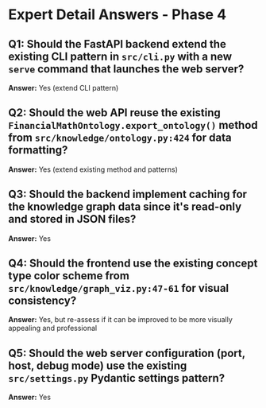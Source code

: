 # Expert Detail Answers - Phase 4

## Q1: Should the FastAPI backend extend the existing CLI pattern in `src/cli.py` with a new `serve` command that launches the web server?
**Answer:** Yes (extend CLI pattern)

## Q2: Should the web API reuse the existing `FinancialMathOntology.export_ontology()` method from `src/knowledge/ontology.py:424` for data formatting?
**Answer:** Yes (extend existing method and patterns)

## Q3: Should the backend implement caching for the knowledge graph data since it's read-only and stored in JSON files?
**Answer:** Yes

## Q4: Should the frontend use the existing concept type color scheme from `src/knowledge/graph_viz.py:47-61` for visual consistency?
**Answer:** Yes, but re-assess if it can be improved to be more visually appealing and professional

## Q5: Should the web server configuration (port, host, debug mode) use the existing `src/settings.py` Pydantic settings pattern?
**Answer:** Yes
